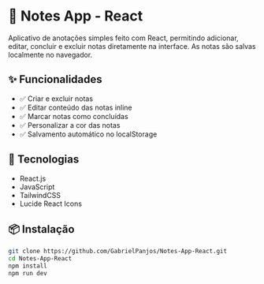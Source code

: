 # 📝 Notes App - React

Aplicativo de anotações simples feito com React, permitindo adicionar, editar, concluir e excluir notas diretamente na interface. As notas são salvas localmente no navegador.

## ✨ Funcionalidades

- ✅ Criar e excluir notas
- ✅ Editar conteúdo das notas inline
- ✅ Marcar notas como concluídas
- ✅ Personalizar a cor das notas
- ✅ Salvamento automático no localStorage

## 🚀 Tecnologias

- React.js
- JavaScript
- TailwindCSS
- Lucide React Icons

## 📦 Instalação

```bash
git clone https://github.com/GabrielPanjos/Notes-App-React.git
cd Notes-App-React
npm install
npm run dev
